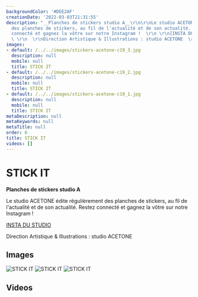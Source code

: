 ```yaml
---
backgroundColor: '#DEE2AF'
creationDate: '2022-03-03T21:31:55'
description: "__Planches de stickers studio A__\r\n\r\nLe studio ACETONE édite régulièrement
  des planches de stickers, au fil de l'actualité et de son actualité.  \r\nRestez
  connecté et gagnez la vôtre sur notre Instagram !  \r\n \r\n[INSTA DU STUDIO](https://www.instagram.com/acetoneg/)
  \ \r\n  \r\nDirection Artistique & Illustrations : studio ACETONE  \r\n"
images:
- default: /../../images/stickers-acetone-c19_3.jpg
  description: null
  mobile: null
  title: STICK IT
- default: /../../images/stickers-acetone-c19_2.jpg
  description: null
  mobile: null
  title: STICK IT
- default: /../../images/stickers-acetone-c19_1.jpg
  description: null
  mobile: null
  title: STICK IT
metaDescription: null
metaKeywords: null
metaTitle: null
order: 6
title: STICK IT
videos: []
---
```


# STICK IT

__Planches de stickers studio A__

Le studio ACETONE édite régulièrement des planches de stickers, au fil de l'actualité et de son actualité.
Restez connecté et gagnez la vôtre sur notre Instagram !

[INSTA DU STUDIO](https://www.instagram.com/acetoneg/)

Direction Artistique & Illustrations : studio ACETONE


## Images

![STICK IT](/../../images/stickers-acetone-c19_3.jpg)
![STICK IT](/../../images/stickers-acetone-c19_2.jpg)
![STICK IT](/../../images/stickers-acetone-c19_1.jpg)

## Videos
